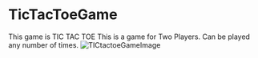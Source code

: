 # TicTacToeGame
This game is TIC TAC TOE
This is a game for Two Players. Can be played any number of times.
![TICtactoeGameImage](https://github.com/Kanika812-art/TicTacToeGame/assets/80528556/2058bc92-1cc0-40d9-98c5-fd0b80fa64a2)

